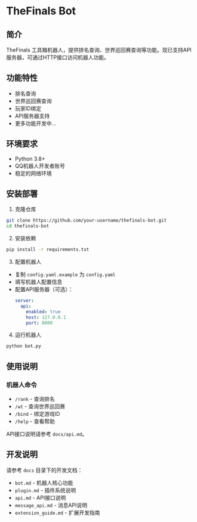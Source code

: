 # TheFinals Bot

## 简介
TheFinals 工具箱机器人，提供排名查询、世界巡回赛查询等功能。现已支持API服务器，可通过HTTP接口访问机器人功能。

## 功能特性
- 排名查询
- 世界巡回赛查询
- 玩家ID绑定
- API服务器支持
- 更多功能开发中...

## 环境要求
- Python 3.8+
- QQ机器人开发者账号
- 稳定的网络环境

## 安装部署
1. 克隆仓库
```bash
git clone https://github.com/your-username/thefinals-bot.git
cd thefinals-bot
```

2. 安装依赖
```bash
pip install -r requirements.txt
```

3. 配置机器人
- 复制 `config.yaml.example` 为 `config.yaml`
- 填写机器人配置信息
- 配置API服务器（可选）：
  ```yaml
  server:
    api:
      enabled: true
      host: 127.0.0.1
      port: 8000
  ```

4. 运行机器人
```bash
python bot.py
```

## 使用说明
### 机器人命令
- `/rank` - 查询排名
- `/wt` - 查询世界巡回赛
- `/bind` - 绑定游戏ID
- `/help` - 查看帮助


API接口说明请参考 `docs/api.md`。

## 开发说明
请参考 `docs` 目录下的开发文档：
- `bot.md` - 机器人核心功能
- `plugin.md` - 插件系统说明
- `api.md` - API接口说明
- `message_api.md` - 消息API说明
- `extension_guide.md` - 扩展开发指南
